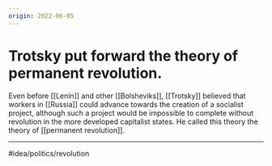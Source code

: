```yaml
---
origin: 2022-06-05
---
```

# Trotsky put forward the theory of permanent revolution. 
Even before [[Lenin]] and other [[Bolsheviks]], [[Trotsky]] believed that workers in [[Russia]] could advance towards the creation of a socialist project, although such a project would be impossible to complete without revolution in the more developed capitalist states. He called this theory the theory of [[permanent revolution]]. 

---
#idea/politics/revolution 